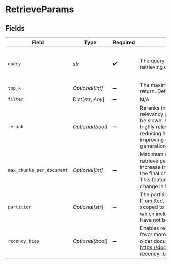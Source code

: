 # RetrieveParams


## Fields

| Field                                                                                                                                                                                                        | Type                                                                                                                                                                                                         | Required                                                                                                                                                                                                     | Description                                                                                                                                                                                                  | Example                                                                                                                                                                                                      |
| ------------------------------------------------------------------------------------------------------------------------------------------------------------------------------------------------------------ | ------------------------------------------------------------------------------------------------------------------------------------------------------------------------------------------------------------ | ------------------------------------------------------------------------------------------------------------------------------------------------------------------------------------------------------------ | ------------------------------------------------------------------------------------------------------------------------------------------------------------------------------------------------------------ | ------------------------------------------------------------------------------------------------------------------------------------------------------------------------------------------------------------ |
| `query`                                                                                                                                                                                                      | *str*                                                                                                                                                                                                        | :heavy_check_mark:                                                                                                                                                                                           | The query to search with when retrieving document chunks.                                                                                                                                                    | What is the best pizza place in SF?                                                                                                                                                                          |
| `top_k`                                                                                                                                                                                                      | *Optional[int]*                                                                                                                                                                                              | :heavy_minus_sign:                                                                                                                                                                                           | The maximum number of chunks to return. Defaults to 8.                                                                                                                                                       | 8                                                                                                                                                                                                            |
| `filter_`                                                                                                                                                                                                    | Dict[str, *Any*]                                                                                                                                                                                             | :heavy_minus_sign:                                                                                                                                                                                           | N/A                                                                                                                                                                                                          |                                                                                                                                                                                                              |
| `rerank`                                                                                                                                                                                                     | *Optional[bool]*                                                                                                                                                                                             | :heavy_minus_sign:                                                                                                                                                                                           | Reranks the chunks for semantic relevancy post cosine similarity. Will be slower but returns a subset of highly relevant chunks. Best for reducing hallucinations and improving accuracy for LLM generation. | true                                                                                                                                                                                                         |
| `max_chunks_per_document`                                                                                                                                                                                    | *Optional[int]*                                                                                                                                                                                              | :heavy_minus_sign:                                                                                                                                                                                           | Maximum number of chunks to retrieve per document. Use this to increase the number of documents the final chunks are retrieved from. This feature is in beta and may change in the future.                   | 0                                                                                                                                                                                                            |
| `partition`                                                                                                                                                                                                  | *Optional[str]*                                                                                                                                                                                              | :heavy_minus_sign:                                                                                                                                                                                           | The partition to scope a retrieval to. If omitted, the retrieval will be scoped to the default partition, which includes any documents that have not been created in a partition.                            | <nil>                                                                                                                                                                                                        |
| `recency_bias`                                                                                                                                                                                               | *Optional[bool]*                                                                                                                                                                                             | :heavy_minus_sign:                                                                                                                                                                                           | Enables recency bias which will favor more recent documents vs older documents. https://docs.ragie.ai/docs/retrievals-recency-bias                                                                           | false                                                                                                                                                                                                        |
